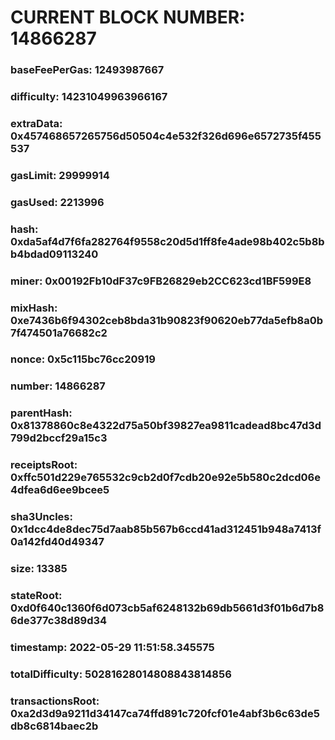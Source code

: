 # CURRENT BLOCK NUMBER: 14866287

### baseFeePerGas: 12493987667
### difficulty: 14231049963966167
### extraData: 0x457468657265756d50504c4e532f326d696e6572735f455537
### gasLimit: 29999914
### gasUsed: 2213996
### hash: 0xda5af4d7f6fa282764f9558c20d5d1ff8fe4ade98b402c5b8bb4bdad09113240
### miner: 0x00192Fb10dF37c9FB26829eb2CC623cd1BF599E8
### mixHash: 0xe7436b6f94302ceb8bda31b90823f90620eb77da5efb8a0b7f474501a76682c2
### nonce: 0x5c115bc76cc20919
### number: 14866287
### parentHash: 0x81378860c8e4322d75a50bf39827ea9811cadead8bc47d3d799d2bccf29a15c3
### receiptsRoot: 0xffc501d229e765532c9cb2d0f7cdb20e92e5b580c2dcd06e4dfea6d6ee9bcee5
### sha3Uncles: 0x1dcc4de8dec75d7aab85b567b6ccd41ad312451b948a7413f0a142fd40d49347
### size: 13385
### stateRoot: 0xd0f640c1360f6d073cb5af6248132b69db5661d3f01b6d7b86de377c38d89d34
### timestamp: 2022-05-29 11:51:58.345575
### totalDifficulty: 50281628014808843814856
### transactionsRoot: 0xa2d3d9a9211d34147ca74ffd891c720fcf01e4abf3b6c63de5db8c6814baec2b
